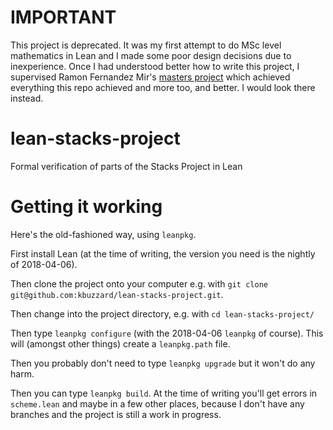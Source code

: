 # IMPORTANT

This project is deprecated. It was my first attempt to do MSc level mathematics in Lean and I made some poor design decisions due to inexperience. Once I had understood better how to write this project, I supervised Ramon Fernandez Mir's [masters project](https://github.com/ramonfmir/lean-scheme) which achieved everything this repo achieved and more too, and better. I would look there instead.

# lean-stacks-project
 Formal verification of parts of the Stacks Project in Lean 

# Getting it working

Here's the old-fashioned way, using `leanpkg`.

First install Lean (at the time of writing, the version you need is
the nightly of 2018-04-06).

Then clone the project onto your computer e.g. with `git clone git@github.com:kbuzzard/lean-stacks-project.git`.

Then change into the project directory, e.g. with `cd lean-stacks-project/`

Then type `leanpkg configure` (with the 2018-04-06 `leanpkg` of course). This will (amongst other things) create a `leanpkg.path` file.

Then you probably don't need to type `leanpkg upgrade` but it won't do any harm.

Then you can type `leanpkg build`. At the time of writing you'll get errors in `scheme.lean` and maybe in a few other places, because I don't have any branches and the project is still a work in progress.
